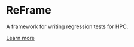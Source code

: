 # ReFrame
A framework for writing regression tests for HPC.
<p><a class="btn btn-primary btn-lg reframe-prepend-domain" href="/about" role="button">Learn more</a></p>
